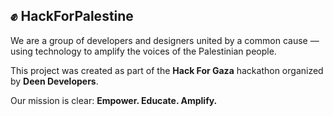 ## ✊ HackForPalestine

We are a group of developers and designers united by a common cause — using technology to amplify the voices of the Palestinian people.

This project was created as part of the **Hack For Gaza** hackathon organized by **Deen Developers**.

Our mission is clear: **Empower. Educate. Amplify.**
